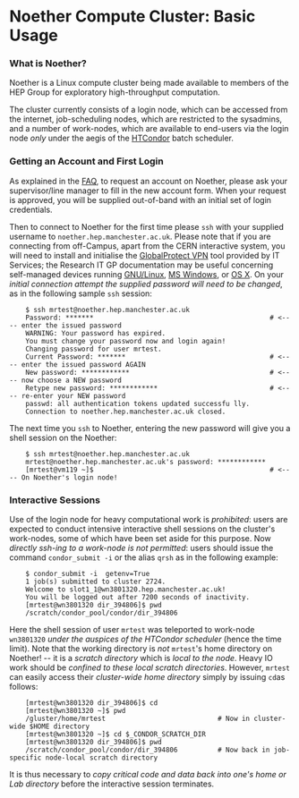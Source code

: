 # Noether Compute Cluster: Basic Usage #

### What is Noether? ###

Noether is a Linux compute cluster being made available to members of the HEP Group for exploratory high-throughput computation.

The cluster currently consists of a login node, which can be accessed from the internet, job-scheduling nodes, which are restricted to the sysadmins, and a number of work-nodes, which are available to end-users via the login node *only* under the aegis of the [HTCondor](https://htcondor.com) batch scheduler.

### Getting an Account and First Login ###

As explained in the [FAQ](https://github.com/MANHEP/maf-helpdesk/blob/master/noether_faq.md), to request an account on Noether, please ask your supervisor/line manager to fill in the new account form. When your request is approved, you will be supplied out-of-band with an initial set of login credentials.

Then to connect to Noether for the first time please ```ssh``` with your supplied username to ```noether.hep.manchester.ac.uk```. Please note that if you are connecting from off-Campus, apart from the CERN interactive system, you will need to install and initialise the [GlobalProtect VPN](https://www.itservices.manchester.ac.uk/ourservices/popular/vpn/) tool provided by IT Services; the Research IT GP documentation may be useful concerning self-managed devices running [GNU/Linux](https://ri.itservices.manchester.ac.uk/restricted/offcampus/vpn-selfmanaged-linux-systems/), [MS Windows](https://ri.itservices.manchester.ac.uk/restricted/offcampus/self-managed-windows-devices/), or [OS X](https://ri.itservices.manchester.ac.uk/restricted/offcampus/self-managed-mac-os-x-devices/). On your *initial connection attempt the supplied password will need to be changed*, as in the following sample `ssh` session:
```
    $ ssh mrtest@noether.hep.manchester.ac.uk
    Password: *******                                            # <---- enter the issued password
    WARNING: Your password has expired.
    You must change your password now and login again!
    Changing password for user mrtest.
    Current Password: *******                                    # <---- enter the issued password AGAIN
    New password: ************                                   # <---- now choose a NEW password
    Retype new password: ************                            # <---- re-enter your NEW password
    passwd: all authentication tokens updated successfu lly.
    Connection to noether.hep.manchester.ac.uk closed.
```
The next time you `ssh` to Noether, entering the new password will give you a shell session on the Noether:
```
    $ ssh mrtest@noether.hep.manchester.ac.uk
    mrtest@noether.hep.manchester.ac.uk's password: ************
    [mrtest@vm119 ~]$                                            # <---- On Noether's login node!
```

<!-- Mention ssh keys? -->

### Interactive Sessions ###

Use of the login node for heavy computational work is *prohibited*: users are expected to conduct intensive interactive shell sessions on the cluster's work-nodes, some of which have been set aside for this purpose. Now *directly ssh-ing to a work-node is not permitted*: users should issue the command `condor_submit -i` or the alias `qrsh`  as in the following example:

```
    $ condor_submit -i  getenv=True
    1 job(s) submitted to cluster 2724.
    Welcome to slot1_1@wn3801320.hep.manchester.ac.uk!
    You will be logged out after 7200 seconds of inactivity.
    [mrtest@wn3801320 dir_394806]$ pwd
    /scratch/condor_pool/condor/dir_394806
```
Here the shell session of user `mrtest` was teleported to work-node ```wn3801320``` *under the auspices of the HTCondor scheduler* (hence the time limit). Note that the working directory is *not* `mrtest`'s home directory on Noether! -- it is a *scratch directory* which is *local to the node*. Heavy IO work should be *confined to these local scratch directories*.  However, ```mrtest``` can easily access their *cluster-wide home directory* simply by issuing ```cd```as follows:

```
    [mrtest@wn3801320 dir_394806]$ cd
    [mrtest@wn3801320 ~]$ pwd       
    /gluster/home/mrtest                            # Now in cluster-wide $HOME directory
    [mrtest@wn3801320 ~]$ cd $_CONDOR_SCRATCH_DIR
    [mrtest@wn3801320 dir_394806]$ pwd 
    /scratch/condor_pool/condor/dir_394806          # Now back in job-specific node-local scratch directory
```

It is thus necessary to *copy critical code and data back into one's home or Lab directory* before the interactive session terminates.  <!-- "Lab directory*?? -->


